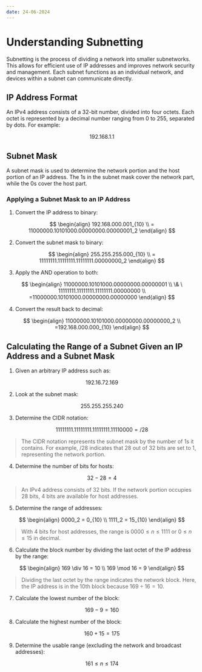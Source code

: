 ```yaml
---
date: 24-06-2024
---
```


# Understanding Subnetting

Subnetting is the process of dividing a network into smaller subnetworks. This allows for efficient use of IP addresses and improves network security and management. Each subnet functions as an individual network, and devices within a subnet can communicate directly.

## IP Address Format
An IPv4 address consists of a 32-bit number, divided into four octets. Each octet is represented by a decimal number ranging from 0 to 255, separated by dots. For example:

$$
192.168.1.1
$$

## Subnet Mask
A subnet mask is used to determine the network portion and the host portion of an IP address. The 1s in the subnet mask cover the network part, while the 0s cover the host part.

### Applying a Subnet Mask to an IP Address

1. Convert the IP address to binary:

$$
\begin{align}
192.168.000.001_{10} \\
= 11000000.10101000.00000000.00000001_2
\end{align}
$$

2. Convert the subnet mask to binary:

$$
\begin{align}
255.255.255.000_{10} \\
= 11111111.11111111.11111111.00000000_2
\end{align}
$$

3. Apply the AND operation to both:

$$
\begin{align}
11000000.10101000.00000000.00000001 \\
\& \ 11111111.11111111.11111111.00000000 \\
=11000000.10101000.00000000.00000000
\end{align}
$$

4. Convert the result back to decimal:

$$
\begin{align}
11000000.10101000.00000000.00000000_2 \\
=192.168.000.000_{10}
\end{align}
$$

## Calculating the Range of a Subnet Given an IP Address and a Subnet Mask

1. Given an arbitrary IP address such as:

$$
192.16.72.169
$$

2. Look at the subnet mask:

$$
255.255.255.240
$$

3. Determine the CIDR notation:

$$
11111111.11111111.11111111.11110000 = /28
$$

> The CIDR notation represents the subnet mask by the number of 1s it contains. For example, /28 indicates that 28 out of 32 bits are set to 1, representing the network portion.

4. Determine the number of bits for hosts:

$$
32 - 28 = 4
$$

> An IPv4 address consists of 32 bits. If the network portion occupies 28 bits, 4 bits are available for host addresses.

5. Determine the range of addresses:

$$
\begin{align}
0000_2 = 0_{10} \\
1111_2 = 15_{10}
\end{align}
$$

> With 4 bits for host addresses, the range is $0000 \le n \le 1111$ or $0 \le n \le 15$ in decimal.

6. Calculate the block number by dividing the last octet of the IP address by the range:

$$
\begin{align}
169 \div 16 = 10 \\
169 \mod 16 = 9
\end{align}
$$

> Dividing the last octet by the range indicates the network block. Here, the IP address is in the 10th block because $169 \div 16 = 10$.

7. Calculate the lowest number of the block:

$$
169 - 9 = 160
$$

8. Calculate the highest number of the block:

$$
160 + 15 = 175
$$

9. Determine the usable range (excluding the network and broadcast addresses):

$$
161 \leq n \leq 174
$$
